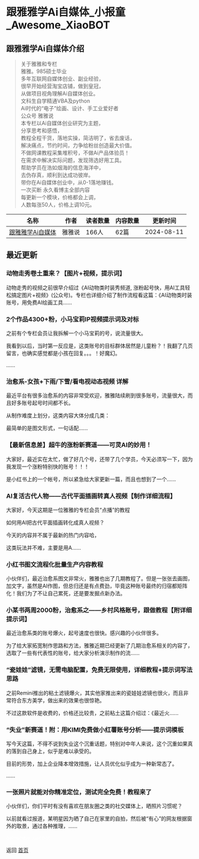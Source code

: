# 跟雅雅学Ai自媒体_小报童_Awesome_XiaoBOT

## 跟雅雅学Ai自媒体介绍
> 关于雅雅和专栏    
雅雅。985硕士毕业    
多年互联网自媒体创业、副业经验，    
很早开始经营淘宝店铺，做到皇冠，    
从做项目视角理解Ai自媒体创业。    
文科生自学精通VBA及python    
Ai时代的“电子”绘画、设计、手工业爱好者    
公众号 雅雅说    
本专栏以Ai自媒体创业研究为主题，    
分享思考和感悟，    
教程全程干货，落地实操，简洁明了，省去废话，    
解决痛点，节约时间，力争给粉丝创造最大价值。    
不做网课教程采集堆积号，不做Ai产品体验员！    
在需求中解决实际问题，发现筛选好用工具。    
帮助学员在浩如烟海的信息海洋中，    
去伪存真，顺利到达成功彼岸。    
带你在Ai自媒体创业中，从0-1落地赚钱。    
一次买断 永久看博主全部内容    
每更新一个模块，价格都会上调，    
人数每涨50人，价格上调10元。  
  


|名称|作者|读者数量|内容数量|更新时间|
|---|---|---|---|---|
|[跟雅雅学Ai自媒体](https://xiaobot.net/p/yys?refer=0b133df9-27dc-423b-8101-639049001c13)|雅雅说|166人|62篇|2024-08-11|

## 最近更新
### 动物走秀卷土重来？【图片+视频，提示词】

动物走秀的视频之前很早介绍过《AI动物类时装秀频道,
涨粉起号快，用AI工具轻松搞定图片+视频》(公众号)。专栏也详细介绍了制作流程看这篇：《AI动物类时装账号，用免费AI绘画工具......

### 2个作品4300+粉，小马宝莉IP视频提示词及对标

之前有个专栏会员让我拆解一个小马宝莉的号，说流量很大。

我看到以后，当时第一反应是，这类账号的目标群体居然是儿童粉？！我翻了几页留言，也确实感觉都是小孩在回复。。。！好魔幻。

......

### 治愈系-女孩+下雨/下雪/看电视动态视频 详解

最近平台有很多治愈系的内容非常受欢迎，雅雅陆续刷到很多账号，流量很大，而且好多账号起号时间都不长。

从制作难度上划分，这类内容大体分成几类：

最简单的是图文形式，一句话配......

### 【最新信息差】超牛的涨粉新赛道——可灵AI的妙用！

大家好，最近实在太忙，做了好几个号，还带了几个学员，今天必须写一下，因为我发现一个涨粉特别快的账号！！！

是小红书上的一个帐号，所以紧急给大家更新一篇，而且也想到了一个......

### AI复活古代人物——古代平面插画转真人视频【制作详细流程】

大家好，今天这期是一位雅雅的专栏会员“点播”的教程

如何用AI把古代平面插画转化成真人视频？

今天的内容并不属于最新的热门内容哈，

这类玩法并不难，主要是用A......

### 小红书图文流程化批量生产内容教程

小伙伴们，最近治愈系图文非常火，雅雅也出了几期教程了。但是一张张去画图，加文字，虽然是AI作图，但总归还是有点费劲，毕竟这种账号最终的归宿都矩阵化！我们为了不让自己累死，还是要发掘点新办法。

### 小某书两周2000粉，治愈系之——乡村风格账号，跟做教程【附详细提示词】

最近治愈系类的账号爆火，起号速度也很快。感兴趣的小伙伴很多。

为了给大家拓宽制作思路和方法，雅雅近期已经更新了几期治愈系相关的内容了，选取了一些有代表性的账号，给大家分析演示制作的流......

### “瓷娃娃”滤镜，无需电脑配置，免费无限使用，详细教程+提示词写法思路

​之前Remini推出的粘土滤镜爆火，其实他家推出来的瓷娃娃滤镜也很火，而且非常符合东方美学，做出来的效果也很惊艳。

不过这款软件是收费的，价格还比较贵，之前粘土这篇介绍过：《最近火......

### “失业”新赛道！附：用KIMI免费做小红薯账号分析——提示词模板

写今天这篇，不得不说到失业这个沉重话题，特别对中年人来说，这个沉重如果真的落到自己身上，似乎是难以承受的。

目前的形势，加上企业降本增效措施，让人员优化似乎成为一种新常态了。

......

### 一张照片就能对你精准定位，测试完全免费！教程来了

小伙伴们，你们平时有没有喜欢在朋友圈之类的社交媒体上，晒照片习惯呢？

以前就看过报道，某明星因为晒了自己在家里的自拍，然后被“有心”的网友根据窗外的取景，通过各种推理，......


<a href="https://github.com/Reno9527/awesome-xiaobot" style="color: white; text-decoration: none;">awesome-xiaobot</a>

返回 [首页](../README.md)
